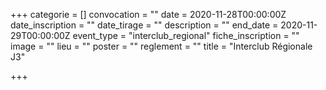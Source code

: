 +++
categorie = []
convocation = ""
date = 2020-11-28T00:00:00Z
date_inscription = ""
date_tirage = ""
description = ""
end_date = 2020-11-29T00:00:00Z
event_type = "interclub_regional"
fiche_inscription = ""
image = ""
lieu = ""
poster = ""
reglement = ""
title = "Interclub Régionale J3"

+++
